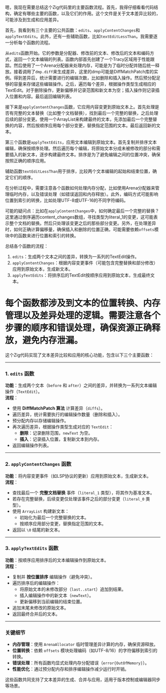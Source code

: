 嗯，我现在需要总结这个Zig代码里的主要函数流程。首先，我得仔细看看代码结构，确定有哪些主要的函数，以及它们的作用。这个文件是关于文本差异比较的，可能涉及到生成和应用差异。

首先，我看到有三个主要的公共函数：`edits`、`applyContentChanges`和`applyTextEdits`。此外，还有一些辅助函数，比如`textEditLessThan`。我需要逐一分析每个函数的流程。

从`edits`函数开始。它的参数是分配器、修改前的文本、修改后的文本和编码方式，返回一个文本编辑的列表。函数内部首先创建了一个Tracy区域用于性能跟踪。然后使用了一个Arena分配器来处理内存，可能是为了临时分配并随后统一释放。接着调用了`dmp.diff`来生成差异，这里的dmp可能是DiffMatchPatch库的实例。得到差异后，统计需要进行的编辑次数，比如删除和插入操作。然后预分配足够的容量来存储这些编辑操作。之后，遍历每个差异，根据操作类型生成相应的TextEdit。对于删除操作，更新偏移并记录范围和新文本为空；插入操作则记录插入位置和内容。最后返回编辑列表。

接下来是`applyContentChanges`函数，它应用内容变更到原始文本上。首先处理是否有完整的文本替换（比如整个文档替换），找到最后一个完整的替换，之后处理后续的部分变更。使用一个ArrayList来构建最终的文本，先添加最后一个完整替换的内容，然后按顺序应用每个部分变更，替换指定范围的文本。最后返回新的文本。

第三个函数是`applyTextEdits`，应用文本编辑到原始文本。首先复制并排序文本编辑，确保按顺序处理。然后遍历每个编辑，将原始文本分成未被修改的部分和需要插入的新文本，逐步构建最终文本。排序是为了避免编辑之间的位置冲突，确保按照正确的顺序应用。

辅助函数`textEditLessThan`用于排序，比较两个文本编辑的起始和结束位置，确定它们的顺序。

在分析过程中，需要注意各个函数如何处理内存分配，比如使用Arena分配器来管理临时内存，以及错误处理（如错误返回和内存释放）。此外，编码方式可能影响位置到索引的转换，比如处理UTF-8或UTF-16的不同字符编码。

可能的疑问点：比如在`applyContentChanges`中，如何确定最后一个完整的替换？这里通过倒序遍历content_changes数组，寻找类型为literal_1的变更，这可能表示整个文档的替换。然后只处理该变更之后的那些部分变更。另外，在处理差异时，如何正确计算偏移量，确保插入和删除的位置正确，可能需要依赖`offsets`模块中的函数来进行位置和索引的转换。

总结各个函数的流程：

1. `edits`：生成两个文本之间的差异，转换为一系列的TextEdit操作。
2. `applyContentChanges`：根据内容变更事件（可能包含完整替换和部分修改）应用到原始文本，生成新文本。
3. `applyTextEdits`：将排序后的TextEdit按顺序应用到原始文本，生成最终文本。

每个函数都涉及到文本的位置转换、内存管理以及差异处理的逻辑。需要注意各个步骤的顺序和错误处理，确保资源正确释放，避免内存泄漏。
================================================
这个Zig代码实现了文本差异比较和应用的核心功能，包含以下三个主要函数：

---

### 1. **`edits` 函数**  
**功能**：生成两个文本（`before` 和 `after`）之间的差异，并转换为一系列文本编辑操作（`TextEdit`）。  
**流程**：  
- 使用 **DiffMatchPatch 算法** 计算差异（`diffs`）。  
- 遍历差异，统计需要执行的编辑操作数量（删除和插入）。  
- 预分配内存以存储编辑操作。  
- 再次遍历差异，根据操作类型生成对应的 `TextEdit`：  
  - **删除**：记录删除范围，`newText` 为空。  
  - **插入**：记录插入位置，复制新文本到内存。  
- 返回编辑操作列表。

---

### 2. **`applyContentChanges` 函数**  
**功能**：将内容变更事件（如LSP协议的更新）应用到原始文本，生成新文本。  
**流程**：  
- 查找最后一个 **完整文档替换** 事件（`literal_1` 类型），将其作为基准文本。  
- 若存在完整替换，后续变更仅处理该事件之后的部分变更（`literal_0` 类型）。  
- 使用 `ArrayList` 构建新文本：  
  - 初始化为最后一个完整替换的文本。  
  - 按顺序应用部分变更，替换指定范围的文本。  
- 返回以 `\0` 结尾的新文本。

---

### 3. **`applyTextEdits` 函数**  
**功能**：按顺序应用排序后的文本编辑操作到原始文本。  
**流程**：  
- 复制并 **按位置排序** 编辑操作（避免冲突）。  
- 遍历排序后的编辑操作：  
  - 将原始文本的未修改部分（`last..start`）追加到结果。  
  - 插入编辑操作中的新文本（`newText`）。  
  - 更新偏移到当前编辑的结束位置。  
- 追加末尾未修改的原始文本。  
- 返回最终合并后的文本。

---

### 关键细节  
- **内存管理**：使用 `ArenaAllocator` 临时管理差异计算的内存，确保资源释放。  
- **位置转换**：依赖 `offsets` 模块处理编码（如UTF-8/16）的字符偏移到索引的转换。  
- **错误处理**：所有函数均显式处理内存分配错误（`error{OutOfMemory}`）。  
- **性能优化**：通过预分配内存和排序编辑操作减少运行时开销。

这些函数共同支持了文本差异的生成、合并与应用，适用于版本控制或编辑器同步等场景。